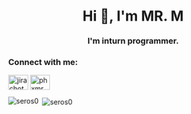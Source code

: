 <h1 align="center">Hi 👋, I'm MR. M</h1>
<h3 align="center">I'm inturn programmer.</h3>

<h3 align="left">Connect with me:</h3>
<p align="left">
<a href="https://fb.com/jirachot seangpitak" target="blank"><img align="center" src="https://raw.githubusercontent.com/rahuldkjain/github-profile-readme-generator/master/src/images/icons/Social/facebook.svg" alt="jirachot seangpitak" height="30" width="40" /></a>
<a href="https://instagram.com/phxmrm" target="blank"><img align="center" src="https://raw.githubusercontent.com/rahuldkjain/github-profile-readme-generator/master/src/images/icons/Social/instagram.svg" alt="phxmrm" height="30" width="40" /></a>
</p>



<p><img align="left" src="https://github-readme-stats.vercel.app/api/top-langs?username=seros0&show_icons=true&locale=en&layout=compact" alt="seros0" /></p>

<p>&nbsp;<img align="center" src="https://github-readme-stats.vercel.app/api?username=seros0&show_icons=true&locale=en" alt="seros0" /></p>
